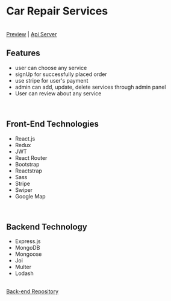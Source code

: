 <h1>Car Repair Services</h1>
<br>
<a href="https://car-repair-service-bd.web.app/">Preview</a> | <a href="https://evening-reef-50770.herokuapp.com/">Api Server</a>
<br>
<h2>Features</h2>
 <ul>
   <li>user can choose any service</li>
   <li>signUp for successfully placed order</li>
   <li>use stripe for user's payment</li>
   <li>admin can add, update, delete services through admin panel</li>
   <li>User can review about any service</li>
</ul>
<br>
 <h2>Front-End Technologies</h2>
  <ul>
    <li>React.js</li>
    <li>Redux</li>
    <li>JWT</li>
    <li>React Router</li>
    <li>Bootstrap</li>
    <li>Reactstrap</li>
    <li>Sass</li>
    <li>Stripe</li>
    <li>Swiper</li>
    <li>Google Map</li>
  </ul>
  <br>
  <h2>Backend Technology</h2>
   <ul>
    <li>Express.js</li>
    <li>MongoDB</li>
    <li>Mongoose</li>
    <li>Joi</li>
    <li>Multer</li>
    <li>Lodash</li>
  </ul>
<br>
<a href="https://github.com/naisannovel/car-repair-services-server">Back-end Repository</a>